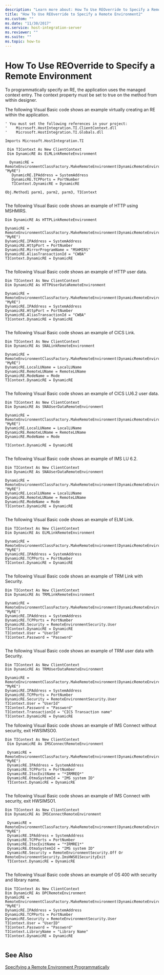 ```yaml
---
description: "Learn more about: How To Use REOverride to Specify a Remote Environment"
title: "How To Use REOverride to Specify a Remote Environment2"
ms.custom: ""
ms.date: "11/30/2017"
ms.service: host-integration-server
ms.reviewer: ""
ms.suite: ""
ms.topic: how-to
---
```

# How To Use REOverride to Specify a Remote Environment
To programmatically specify an RE, the application uses the managed context entry.  The context property must be set to true  on the method from within designer.  
  
 The following Visual Basic code shows an example virtually creating an RE within the application.  
  
```  
' You must set the following references in your project:   
'    Microsoft.HostIntegration.TI.ClientContext.dll  
'    Microsoft.HostIntegration.TI.Globals.dll  
  
Imports Microsoft.HostIntegration.TI  
  
 Dim TIContext As New ClientContext  
 Dim DynamicRE As ELMLinkRemoteEnvironment  
  
  DynamicRE = RemoteEnvironmentClassFactory.MakeRemoteEnvironment(DynamicRemoteEnvironmentTypes.ELMLink, "MyRE")  
   DynamicRE.IPAddress = SystemAddress  
   DynamicRE.TCPPorts = PortNumber  
   TIContext.DynamicRE = DynamicRE  
  
Obj.Method1 parm1, parm2, parm3, TIContext  
  
```  
  
 The following Visual Basic code shows an example of HTTP using MSHMIRS.  
  
```  
Dim DynamicRE As HTTPLinkRemoteEnvironment  
  
DynamicRE = RemoteEnvironmentClassFactory.MakeRemoteEnvironment(DynamicRemoteEnvironmentTypes.HttpLink, "MyRE")  
DynamicRE.IPAddress = SystemAddress  
DynamicRE.HttpPort = PortNumber  
DynamicRE.MirrorProgramName = "MSHMIRS"  
DynamicRE.AliasTransactionId = "CWBA"  
TIContext.DynamicRE = DynamicRE  
  
```  
  
 The following Visual Basic code shows an example of HTTP user data.  
  
```  
Dim TIContext As New ClientContext  
Dim DynamicRE As HTTPUserDataRemoteEnvironment  
  
DynamicRE = RemoteEnvironmentClassFactory.MakeRemoteEnvironment(DynamicRemoteEnvironmentTypes.HttpUserData, "MyRE")  
DynamicRE.IPAddress = SystemAddress  
DynamicRE.HttpPort = PortNumber  
DynamicRE.AliasTransactionId = "CWBA"  
TIContext.DynamicRE = DynamicRE  
  
```  
  
 The following Visual Basic code shows an example of CICS Link.  
  
```  
Dim TIContext As New ClientContext  
Dim DynamicRE As SNALinkRemoteEnvironment  
  
DynamicRE = RemoteEnvironmentClassFactory.MakeRemoteEnvironment(DynamicRemoteEnvironmentTypes.SNALink, "MyRE")  
DynamicRE.LocalLUName = LocalLUName  
DynamicRE.RemoteLUName = RemoteLUName  
DynamicRE.ModeName = Mode  
TIContext.DynamicRE = DynamicRE  
  
```  
  
 The following Visual Basic code shows an example of CICS LU6.2 user data.  
  
```  
Dim TIContext As New ClientContext  
Dim DynamicRE As SNAUserDataRemoteEnvironment  
  
DynamicRE = RemoteEnvironmentClassFactory.MakeRemoteEnvironment(DynamicRemoteEnvironmentTypes.SNAUserData, "MyRE")  
DynamicRE.LocalLUName = LocalLUName  
DynamicRE.RemoteLUName = RemoteLUName  
DynamicRE.ModeName = Mode  
  
TIContext.DynamicRE = DynamicRE  
  
```  
  
 The following Visual Basic code shows an example of IMS LU 6.2.  
  
```  
Dim TIContext As New ClientContext  
Dim DynamicRE As SNAUserDataRemoteEnvironment  
  
DynamicRE = RemoteEnvironmentClassFactory.MakeRemoteEnvironment(DynamicRemoteEnvironmentTypes.IMSLU62, "MyRE")  
DynamicRE.LocalLUName = LocalLUName  
DynamicRE.RemoteLUName = RemoteLUName  
DynamicRE.ModeName = Mode  
TIContext.DynamicRE = DynamicRE  
  
```  
  
 The following Visual Basic code shows an example of ELM Link.  
  
```  
Dim TIContext As New ClientContext  
Dim DynamicRE As ELMLinkRemoteEnvironment  
  
DynamicRE = RemoteEnvironmentClassFactory.MakeRemoteEnvironment(DynamicRemoteEnvironmentTypes.ELMLink, "MyRE")  
DynamicRE.IPAddress = SystemAddress  
DynamicRE.TCPPorts = PortNumber  
TIContext.DynamicRE = DynamicRE  
  
```  
  
 The following Visual Basic code shows an example of TRM Link with Security.  
  
```  
Dim TIContext As New ClientContext  
Dim DynamicRE As TRMLinkRemoteEnvironment  
  
DynamicRE = RemoteEnvironmentClassFactory.MakeRemoteEnvironment(DynamicRemoteEnvironmentTypes.TRMLink, "MyRE")  
DynamicRE.IPAddress = SystemAddress  
DynamicRE.TCPPorts = PortNumber  
DynamicRE.Security = RemoteEnvironmentSecurity.User  
TIContext.DynamicRE = DynamicRE  
TIContext.User = "UserId"  
TIContext.Password = "Password"  
  
```  
  
 The following Visual Basic code shows an example of TRM user data with Security.  
  
```  
Dim TIContext As New ClientContext  
Dim DynamicRE As TRMUserDataRemoteEnvironment  
  
DynamicRE = RemoteEnvironmentClassFactory.MakeRemoteEnvironment(DynamicRemoteEnvironmentTypes.TRMUserData, "MyRE")  
DynamicRE.IPAddress = SystemAddress  
DynamicRE.TCPPorts = PortNumber  
DynamicRE.Security = RemoteEnvironmentSecurity.User  
TIContext.User = "UserId"  
TIContext.Password = "Password"  
TIContext.TransactionId = "CICS Transaction name"  
TIContext.DynamicRE = DynamicRE  
```  
  
 The following Visual Basic code shows an example of IMS Connect without security, exit HWSIMSO0.  
  
```  
Dim TIContext As New ClientContext  
 Dim DynamicRE As IMSConnectRemoteEnvironment  
  
 DynamicRE = RemoteEnvironmentClassFactory.MakeRemoteEnvironment(DynamicRemoteEnvironmentTypes.IMSConnect, "MyRE")  
 DynamicRE.IPAddress = SystemAddress  
 DynamicRE.TCPPorts = PortNumber  
 DynamicRE.ItocExitName = "*IRMREQ*"  
 DynamicRE.OtmaSystemId = "IMS system ID"  
 TIContext.DynamicRE = DynamicRE  
  
```  
  
 The following Visual Basic code shows an example of IMS Connect with security, exit HWSIMSO1.  
  
```  
Dim TIContext As New ClientContext  
Dim DynamicRE As IMSConnectRemoteEnvironment  
  
 DynamicRE = RemoteEnvironmentClassFactory.MakeRemoteEnvironment(DynamicRemoteEnvironmentTypes.IMSConnect, "MyRE")  
 DynamicRE.IPAddress = SystemAddress  
 DynamicRE.TCPPorts = PortNumber  
 DynamicRE.ItocExitName = "*IRMRE1*"  
 DynamicRE.OtmaSystemId = "IMS system ID"  
 DynamicRE.Security = RemoteEnvironmentSecurity.Off Or RemoteEnvironmentSecurity.ImsHWS01SecurityExit  
 TIContext.DynamicRE = DynamicRE  
  
```  
  
 The following Visual Basic code shows an example of OS 400 with security and library name.  
  
```  
Dim TIContext As New ClientContext  
Dim DynamicRE As DPCRemoteEnvironment  
DynamicRE = RemoteEnvironmentClassFactory.MakeRemoteEnvironment(DynamicRemoteEnvironmentTypes.DistributedProgramCall, "MyRE")  
DynamicRE.IPAddress = SystemAddress  
DynamicRE.TCPPorts = PortNumber  
DynamicRE.Security = RemoteEnvironmentSecurity.User  
TIContext.User = "UserID"  
TIContext.Password = "Password"  
TIContext.LibraryName = "Library Name"  
TIContext.DynamicRE = DynamicRE  
  
```  
  
## See Also  
 [Specifying a Remote Environment Programmatically](../core/specifying-a-remote-environment-programmatically1.md)

